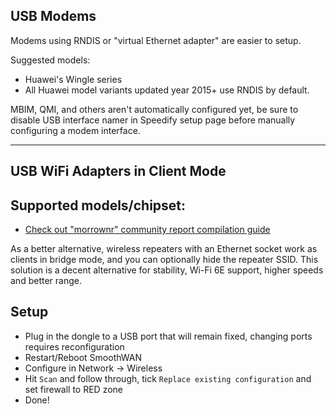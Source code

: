 ## USB Modems

Modems using RNDIS or "virtual Ethernet adapter" are easier to setup. 

Suggested models:

- Huawei's Wingle series
- All Huawei model variants updated year 2015+ use RNDIS by default.


MBIM, QMI, and others aren't automatically configured yet, be sure to disable USB interface namer in Speedify setup page before manually configuring a modem interface.


***

## USB WiFi Adapters in Client Mode
## Supported models/chipset:
- [Check out "morrownr" community report compilation guide](https://github.com/morrownr/USB-WiFi)

As a better alternative, wireless repeaters with an Ethernet socket work as clients in bridge mode, and you can optionally hide the repeater SSID. This solution is a decent alternative for stability, Wi-Fi 6E support, higher speeds and better range.

## Setup
- Plug in the dongle to a USB port that will remain fixed, changing ports requires reconfiguration
- Restart/Reboot SmoothWAN
- Configure in Network -> Wireless 
- Hit `Scan` and follow through, tick `Replace existing configuration` and set firewall to RED zone
- Done!